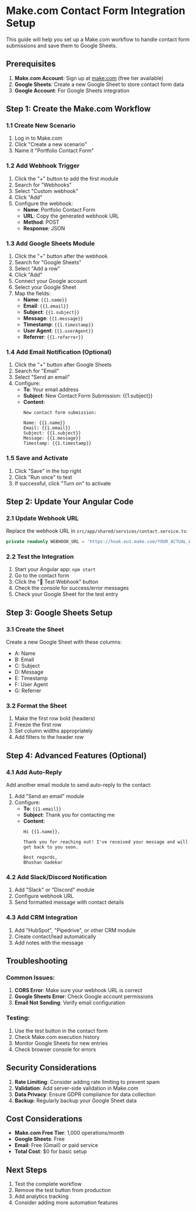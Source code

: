 # Make.com Contact Form Integration Setup

This guide will help you set up a Make.com workflow to handle contact form submissions and save them to Google Sheets.

## Prerequisites

1. **Make.com Account**: Sign up at [make.com](https://make.com) (free tier available)
2. **Google Sheets**: Create a new Google Sheet to store contact form data
3. **Google Account**: For Google Sheets integration

## Step 1: Create the Make.com Workflow

### 1.1 Create New Scenario
1. Log in to Make.com
2. Click "Create a new scenario"
3. Name it "Portfolio Contact Form"

### 1.2 Add Webhook Trigger
1. Click the "+" button to add the first module
2. Search for "Webhooks"
3. Select "Custom webhook"
4. Click "Add"
5. Configure the webhook:
   - **Name**: Portfolio Contact Form
   - **URL**: Copy the generated webhook URL
   - **Method**: POST
   - **Response**: JSON

### 1.3 Add Google Sheets Module
1. Click the "+" button after the webhook
2. Search for "Google Sheets"
3. Select "Add a row"
4. Click "Add"
5. Connect your Google account
6. Select your Google Sheet
7. Map the fields:
   - **Name**: `{{1.name}}`
   - **Email**: `{{1.email}}`
   - **Subject**: `{{1.subject}}`
   - **Message**: `{{1.message}}`
   - **Timestamp**: `{{1.timestamp}}`
   - **User Agent**: `{{1.userAgent}}`
   - **Referrer**: `{{1.referrer}}`

### 1.4 Add Email Notification (Optional)
1. Click the "+" button after Google Sheets
2. Search for "Email"
3. Select "Send an email"
4. Configure:
   - **To**: Your email address
   - **Subject**: New Contact Form Submission: {{1.subject}}
   - **Content**: 
     ```
     New contact form submission:
     
     Name: {{1.name}}
     Email: {{1.email}}
     Subject: {{1.subject}}
     Message: {{1.message}}
     Timestamp: {{1.timestamp}}
     ```

### 1.5 Save and Activate
1. Click "Save" in the top right
2. Click "Run once" to test
3. If successful, click "Turn on" to activate

## Step 2: Update Your Angular Code

### 2.1 Update Webhook URL
Replace the webhook URL in `src/app/shared/services/contact.service.ts`:

```typescript
private readonly WEBHOOK_URL = 'https://hook.eu1.make.com/YOUR_ACTUAL_WEBHOOK_ID';
```

### 2.2 Test the Integration
1. Start your Angular app: `npm start`
2. Go to the contact form
3. Click the "🧪 Test Webhook" button
4. Check the console for success/error messages
5. Check your Google Sheet for the test entry

## Step 3: Google Sheets Setup

### 3.1 Create the Sheet
Create a new Google Sheet with these columns:
- A: Name
- B: Email
- C: Subject
- D: Message
- E: Timestamp
- F: User Agent
- G: Referrer

### 3.2 Format the Sheet
1. Make the first row bold (headers)
2. Freeze the first row
3. Set column widths appropriately
4. Add filters to the header row

## Step 4: Advanced Features (Optional)

### 4.1 Add Auto-Reply
Add another email module to send auto-reply to the contact:

1. Add "Send an email" module
2. Configure:
   - **To**: `{{1.email}}`
   - **Subject**: Thank you for contacting me
   - **Content**: 
     ```
     Hi {{1.name}},
     
     Thank you for reaching out! I've received your message and will get back to you soon.
     
     Best regards,
     Bhushan Gadekar
     ```

### 4.2 Add Slack/Discord Notification
1. Add "Slack" or "Discord" module
2. Configure webhook URL
3. Send formatted message with contact details

### 4.3 Add CRM Integration
1. Add "HubSpot", "Pipedrive", or other CRM module
2. Create contact/lead automatically
3. Add notes with the message

## Troubleshooting

### Common Issues:
1. **CORS Error**: Make sure your webhook URL is correct
2. **Google Sheets Error**: Check Google account permissions
3. **Email Not Sending**: Verify email configuration

### Testing:
1. Use the test button in the contact form
2. Check Make.com execution history
3. Monitor Google Sheets for new entries
4. Check browser console for errors

## Security Considerations

1. **Rate Limiting**: Consider adding rate limiting to prevent spam
2. **Validation**: Add server-side validation in Make.com
3. **Data Privacy**: Ensure GDPR compliance for data collection
4. **Backup**: Regularly backup your Google Sheet data

## Cost Considerations

- **Make.com Free Tier**: 1,000 operations/month
- **Google Sheets**: Free
- **Email**: Free (Gmail) or paid service
- **Total Cost**: $0 for basic setup

## Next Steps

1. Test the complete workflow
2. Remove the test button from production
3. Add analytics tracking
4. Consider adding more automation features

